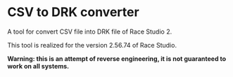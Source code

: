 # CSV to DRK converter
A tool for convert CSV file into DRK file of Race Studio 2.

This tool is realized for the version  2.56.74 of Race Studio.

**Warning: this is an attempt of reverse engineering, it is not guaranteed to work on all systems.**
